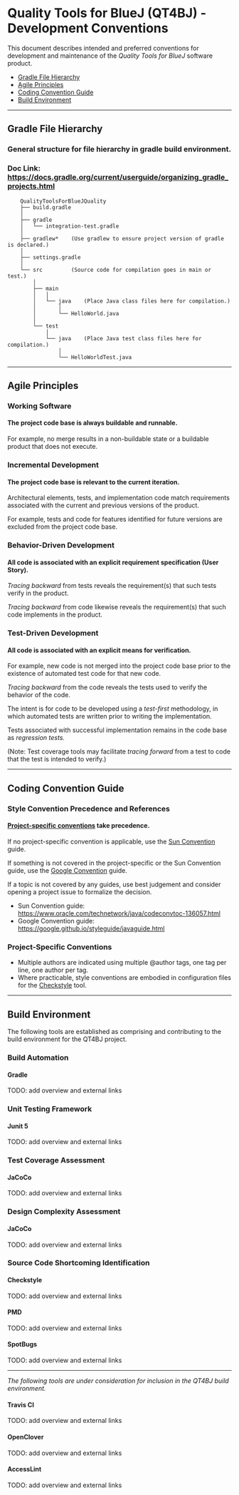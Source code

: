 # Quality Tools for BlueJ (QT4BJ) - Development Conventions

This document describes intended and preferred conventions
for development and maintenance of the _Quality Tools for BlueJ_ software product.
* [Gradle File Hierarchy](#Gradle-File-Hierarchy)
* [Agile Principles](#Agile-Principles)
* [Coding Convention Guide](#Coding-Convention-Guide)
* [Build Environment](#Build-Environment)

_____ 
## Gradle File Hierarchy 

### General structure for file hierarchy in gradle build environment.
### Doc Link: https://docs.gradle.org/current/userguide/organizing_gradle_projects.html

        QualityToolsForBlueJQuality
        ├── build.gradle
        │
        ├── gradle
        │   └── integration-test.gradle
        │
        ├── gradlew*    (Use gradlew to ensure project version of gradle is declared.)
        │
        ├── settings.gradle
        │
        └── src         (Source code for compilation goes in main or test.)
            │
            ├── main 
            │   │
            │   └── java    (Place Java class files here for compilation.)
            │       │
            │       └── HelloWorld.java
            │
            └── test
                │
                └── java    (Place Java test class files here for compilation.)  
                    │
                    └── HelloWorldTest.java
            
_____ 
## Agile Principles

### Working Software
#### The project code base is always buildable and runnable.

For example, no merge results in a non-buildable state or a buildable product that does not execute.

### Incremental Development
#### The project code base is relevant to the current iteration.

Architectural elements, tests, and implementation code match requirements associated with the current and previous versions of the product.

For example, tests and code for features identified for future versions are excluded from the project code base.
 
### Behavior-Driven Development
#### All code is associated with an explicit requirement specification (User Story).

_Tracing backward_ from tests reveals the requirement(s) that such tests verify in the product.

_Tracing backward_ from code likewise reveals the requirement(s) that such code implements in the product.

### Test-Driven Development
#### All code is associated with an explicit means for verification.

For example, new code is not merged into the project code base prior to the existence of automated test code for that new code.

_Tracing backward_ from the code reveals the tests used to verify the behavior of the code.

The intent is for code to be developed using a _test-first_ methodology,
in which automated tests are written prior to writing the implementation.

Tests associated with successful implementation remains in the code base as _regression tests._

(Note: Test coverage tools may facilitate _tracing forward_ from a test to code that the test is intended to verify.)

_____
## Coding Convention Guide

### Style Convention Precedence and References

#### [Project-specific conventions](/ConventionGuide.md#Project-Specific-Conventions) take precedence.

If no project-specific convention is applicable, use the [Sun Convention](https://www.oracle.com/technetwork/java/codeconvtoc-136057.html) guide.

If something is not covered in the project-specific or the Sun Convention guide, use the [Google Convention](https://google.github.io/styleguide/javaguide.html) guide.

If a topic is not covered by any guides, use best judgement and consider opening a project issue to formalize the decision.

- Sun Convention guide: https://www.oracle.com/technetwork/java/codeconvtoc-136057.html
- Google Convention guide: https://google.github.io/styleguide/javaguide.html


### Project-Specific Conventions

- Multiple authors are indicated using multiple @author tags, one tag per line, one author per tag.
- Where practicable, style conventions are embodied in configuration files for the [Checkstyle](https://checkstyle.sourceforge.io) tool.

_____
## Build Environment

The following tools are established as comprising and contributing to the build environment for the QT4BJ project.

### Build Automation
#### Gradle
TODO: add overview and external links

### Unit Testing Framework
#### Junit 5
TODO: add overview and external links

### Test Coverage Assessment
#### JaCoCo
TODO: add overview and external links

### Design Complexity Assessment
#### JaCoCo
TODO: add overview and external links
 
 
### Source Code Shortcoming Identification
#### Checkstyle
TODO: add overview and external links

#### PMD
TODO: add overview and external links

#### SpotBugs
TODO: add overview and external links

_____
_The following tools are under consideration for inclusion in the QT4BJ build environment._
#### Travis CI
TODO: add overview and external links
#### OpenClover
TODO: add overview and external links
#### AccessLint
TODO: add overview and external links

